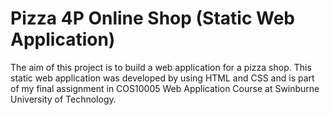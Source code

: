 # Pizza 4P Online Shop (Static Web Application)
The aim of this project is to build a web application for a pizza shop.
This static web application was developed by using HTML and CSS and is part of my final assignment in COS10005 Web Application Course at Swinburne University of Technology. 
